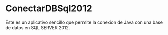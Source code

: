 # ConectarDBSql2012

Este es un aplicativo sencillo que permite la conexion de Java con una base de datos en SQL SERVER 2012.
